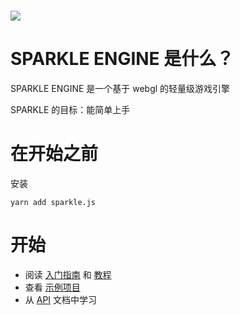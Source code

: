 # ![](./sparkle_icon.svg)

# SPARKLE ENGINE 是什么？
SPARKLE ENGINE 是一个基于 webgl 的轻量级游戏引擎

SPARKLE 的目标：能简单上手

# 在开始之前

安装
```
yarn add sparkle.js
```

# 开始

* 阅读 [入门指南]() 和 [教程]()
* 查看 [示例项目]()
* 从 [API](/api/modules.html) 文档中学习
